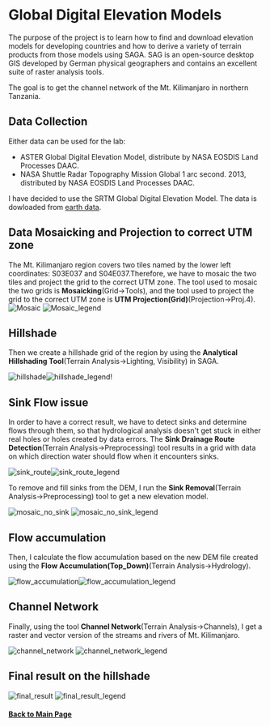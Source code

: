 # Global Digital Elevation Models
The purpose of the project is to learn how to find and download elevation models for developing countries and how to derive a variety of
terrain products from those models using SAGA. SAG is an open-source desktop GIS developed by German physical geographers and contains an
excellent suite of raster analysis tools. 

The goal is to get the channel network of the Mt. Kilimanjaro in northern Tanzania.

## Data Collection
Either data can be used for the lab:
- ASTER Global Digital Elevation Model, distribute by NASA EOSDIS Land Processes DAAC.
- NASA Shuttle Radar Topography Mission Global 1 arc second. 2013, distributed by NASA EOSDIS Land Processes DAAC.

I have decided to use the SRTM Global Digital Elevation Model.
The data is dowloaded from [earth data](https://earthdata.nasa.gov/).

## Data Mosaicking and Projection to correct UTM zone
The Mt. Kilimanjaro region covers two tiles named by the lower left coordinates: S03E037 and S04E037.Therefore, we have to mosaic the two tiles and project the grid to the correct UTM zone. The tool used to mosaic the two grids is **Mosaicking**(Grid->Tools), and the tool used to project the grid to the correct UTM zone is **UTM Projection(Grid)**(Projection->Proj.4).
![Mosaic](https://user-images.githubusercontent.com/25497706/65726998-7aad6680-e084-11e9-8837-2cf7d928a587.png)
![Mosaic_legend](https://user-images.githubusercontent.com/25497706/65727000-7bde9380-e084-11e9-8e5e-82cd04ffecc7.png)

## Hillshade
Then we create a hillshade grid of the region by using the **Analytical Hillshading Tool**(Terrain Analysis->Lighting, Visibility) in SAGA.

![hillshade](https://user-images.githubusercontent.com/25497706/65726784-e17e5000-e083-11e9-8d36-1e3704e23a2f.png)![hillshade_legend](https://user-images.githubusercontent.com/25497706/65726783-e0e5b980-e083-11e9-8afb-1443710456cf.png)!

## Sink Flow issue
In order to have a correct result, we have to detect sinks and determine flows through them, so that hydrological analysis doesn't get stuck in either real holes or holes created by data errors. The **Sink Drainage Route Detection**(Terrain Analysis->Preprocessing) tool results in a grid with data on which direction water should flow when it encounters sinks. 

![sink_route](https://user-images.githubusercontent.com/25497706/65726839-0bd00d80-e084-11e9-9064-2d666c44dc5e.png)![sink_route_legend](https://user-images.githubusercontent.com/25497706/65726841-0d013a80-e084-11e9-83ab-4dc36b890c0b.png)

To remove and fill sinks from the DEM, I run the **Sink Removal**(Terrain Analysis->Preprocessing) tool to get a new elevation model. 

![mosaic_no_sink](https://user-images.githubusercontent.com/25497706/65726865-1b4f5680-e084-11e9-834b-ff18230dcb71.png)
![mosaic_no_sink_legend](https://user-images.githubusercontent.com/25497706/65726868-1c808380-e084-11e9-976b-3b6cb79abc10.png)

## Flow accumulation
Then, I calculate the flow accumulation based on the new DEM file created using the **Flow Accumulation(Top_Down)**(Terrain Analysis->Hydrology).


![flow_accumulation](https://user-images.githubusercontent.com/25497706/65726913-3b7f1580-e084-11e9-85a7-83157dd360f6.png)![flow_accumulation_legend](https://user-images.githubusercontent.com/25497706/65726915-3cb04280-e084-11e9-94e6-1a229b5d7970.png)

## Channel Network
Finally, using the tool **Channel Network**(Terrain Analysis->Channels), I get a raster and vector version of the streams and rivers of Mt. Kilimanjaro. 

![channel_network](https://user-images.githubusercontent.com/25497706/65726947-52be0300-e084-11e9-9333-d8b671beeb90.png)
![channel_network_legend](https://user-images.githubusercontent.com/25497706/65726948-53569980-e084-11e9-99bb-8a8c83283c8a.png)


## Final result on the hillshade
![final_result](https://user-images.githubusercontent.com/25497706/65726965-623d4c00-e084-11e9-9e29-8a0c403d6cf5.png)
![final_result_legend](https://user-images.githubusercontent.com/25497706/65726966-623d4c00-e084-11e9-9e0e-4cb96aa0be72.png)

#### [Back to Main Page](index.md)

